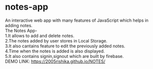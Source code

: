 # notes-app
An interactive web app with many features of JavaScript which helps in adding notes.<br>
The Notes App-<br>
  1.It allows to add and delete notes.<br>
  2.The notes added by user stores in Local Storage.<br>
  3.It also cantains feature to edit the previously added notes.<br>
  4.Time when the notes is added is also displayed.<br>
  5.It also contains signin,signout which are built by firebase.<br>
DEMO LINK: https://2005rishika.github.io/NOTES/
